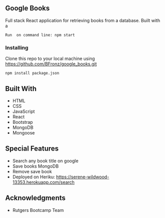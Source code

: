 ## Google Books

Full stack React application for retrieving books from a database. Built with a

```
Run  on command line: npm start

```

### Installing
Clone this repo to your local machine using https://github.com/BFronz/google_books.git
 
```
npm install package.json

```

## Built With
* HTML
* CSS
* JavaScript
* React
* Bootstrap
* MongoDB
* Mongoose


 
## Special Features
 - Search any book title on google
 - Save books MongoDB
 - Remove save book
 - Deployed on Heriku:  <a href="https://serene-wildwood-13353.herokuapp.com/search">https://serene-wildwood-13353.herokuapp.com/search</a>


 
## Acknowledgments

* Rutgers Bootcamp Team
